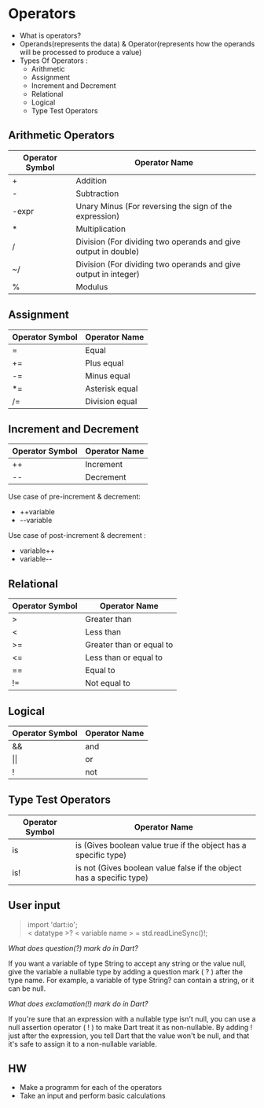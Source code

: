 # Operators

- What is operators?
- Operands(represents the data) & Operator(represents how the operands will be processed to produce a value)
- Types Of Operators :
  - Arithmetic
  - Assignment
  - Increment and Decrement
  - Relational
  - Logical
  - Type Test Operators

## Arithmetic Operators

| Operator Symbol | Operator Name |
| --------------- | ------------- |
| + | Addition |
| - | Subtraction |
| -expr | Unary Minus (For reversing the sign of the expression) |
| * | Multiplication |
| / | Division (For dividing two operands and give output in double) |
| ~/ | Division (For dividing two operands and give output in integer) |
| % | Modulus |

## Assignment

| Operator Symbol | Operator Name |
| --------------- | ------------- |
| = | Equal |
| += | Plus equal |
| -= | Minus equal |
| *= | Asterisk equal |
| /= | Division equal |

## Increment and Decrement

| Operator Symbol | Operator Name |
| --------------- | ------------- |
| ++ | Increment |
| -- | Decrement |

Use case of pre-increment & decrement:

- ++variable
- --variable

Use case of  post-increment & decrement :

- variable++
- variable--

## Relational

| Operator Symbol | Operator Name |
| --------------- | ------------- |
| > | Greater than |
| < | Less than |
| >= | Greater than or equal to |
| <= | Less than or equal to |
| == | Equal to |
| != | Not equal to |

## Logical

| Operator Symbol | Operator Name |
| --------------- | ------------- |
| && | and |
| \|\| | or |
| ! | not |

## Type Test Operators

| Operator Symbol | Operator Name |
| --------------- | ------------- |
| is | is (Gives boolean value true if the object has a specific type) |
| is! | is not (Gives boolean value false if the object has a specific type) |

## User input

> import 'dart:io'; \
> < datatype >? < variable name > = std.readLineSync()!;

_What does question(?) mark do in Dart?_

If you want a variable of type String to accept any string or the value null, give the variable a nullable type by adding a question mark ( ? ) after the type name. For example, a variable of type String? can contain a string, or it can be null.

_What does exclamation(!) mark do in Dart?_

If you're sure that an expression with a nullable type isn't null, you can use a null assertion operator ( ! ) to make Dart treat it as non-nullable. By adding ! just after the expression, you tell Dart that the value won't be null, and that it's safe to assign it to a non-nullable variable.

## HW

- Make a programm for each of the operators
- Take an input and perform basic calculations

